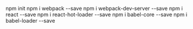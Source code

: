 npm init
npm i webpack --save
npm i webpack-dev-server --save
npm i react --save
npm i react-hot-loader --save
npm i babel-core --save
npm i babel-loader --save
